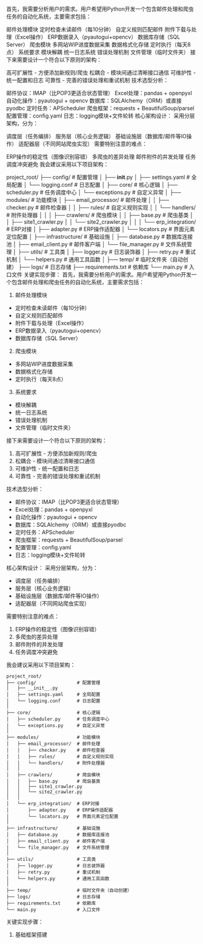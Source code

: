 首先，我需要分析用户的需求。用户希望用Python开发一个包含邮件处理和爬虫任务的自动化系统，主要需求包括：

邮件处理模块
定时检查未读邮件（每10分钟）
自定义规则匹配邮件
附件下载与处理（Excel操作）
ERP数据录入（pyautogui+opencv）
数据库存储（SQL Server）
爬虫模块
多网站WIP进度数据采集
数据格式化存储
定时执行（每天8点）
系统要求
模块解耦
统一日志系统
错误处理机制
文件管理（临时文件夹）
接下来需要设计一个符合以下原则的架构：

高可扩展性 - 方便添加新规则/爬虫
松耦合 - 模块间通过清晰接口通信
可维护性 - 统一配置和日志
可靠性 - 完善的错误处理和重试机制
技术选型分析：

邮件协议：IMAP（比POP3更适合状态管理）
Excel处理：pandas + openpyxl
自动化操作：pyautogui + opencv
数据库：SQLAlchemy（ORM）或直接pyodbc
定时任务：APScheduler
爬虫框架：requests + BeautifulSoup/parsel
配置管理：config.yaml
日志：logging模块+文件轮转
核心架构设计：
采用分层架构，分为：

调度层（任务编排）
服务层（核心业务逻辑）
基础设施层（数据库/邮件等IO操作）
适配器层（不同网站爬虫实现）
需要特别注意的难点：

ERP操作的稳定性（图像识别容错）
多爬虫的差异处理
邮件附件的并发处理
任务调度冲突避免
我会建议采用以下项目架构：

project_root/
├── config/               # 配置管理
│   ├── __init__.py
│   ├── settings.yaml     # 全局配置
│   └── logging.conf      # 日志配置
│
├── core/                 # 核心逻辑
│   ├── scheduler.py      # 任务调度中心
│   └── exceptions.py     # 自定义异常
│
├── modules/              # 功能模块
│   ├── email_processor/  # 邮件处理
│   │   ├── checker.py    # 邮件检查器
│   │   ├── rules/        # 自定义规则实现
│   │   └── handlers/     # 附件处理器
│   │
│   ├── crawlers/         # 爬虫模块
│   │   ├── base.py       # 爬虫基类
│   │   ├── site1_crawler.py 
│   │   └── site2_crawler.py
│   │
│   └── erp_integration/  # ERP对接
│       ├── adapter.py    # ERP操作适配器
│       └── locators.py   # 界面元素定位配置
│
├── infrastructure/       # 基础设施
│   ├── database.py       # 数据库连接池
│   ├── email_client.py   # 邮件客户端
│   └── file_manager.py   # 文件系统管理
│
├── utils/                # 工具类
│   ├── logger.py         # 日志装饰器
│   ├── retry.py          # 重试机制
│   └── helpers.py        # 通用工具函数
│
├── temp/                 # 临时文件夹（自动创建）
├── logs/                 # 日志存储
├── requirements.txt      # 依赖库
└── main.py               # 入口文件
关键实现步骤：
首先，我需要分析用户的需求。用户希望用Python开发一个包含邮件处理和爬虫任务的自动化系统，主要需求包括：

1. 邮件处理模块
- 定时检查未读邮件（每10分钟）
- 自定义规则匹配邮件
- 附件下载与处理（Excel操作）
- ERP数据录入（pyautogui+opencv）
- 数据库存储（SQL Server）

2. 爬虫模块
- 多网站WIP进度数据采集
- 数据格式化存储
- 定时执行（每天8点）

3. 系统要求
- 模块解耦
- 统一日志系统
- 错误处理机制
- 文件管理（临时文件夹）

接下来需要设计一个符合以下原则的架构：
1. 高可扩展性 - 方便添加新规则/爬虫
2. 松耦合 - 模块间通过清晰接口通信
3. 可维护性 - 统一配置和日志
4. 可靠性 - 完善的错误处理和重试机制

技术选型分析：
- 邮件协议：IMAP（比POP3更适合状态管理）
- Excel处理：pandas + openpyxl
- 自动化操作：pyautogui + opencv
- 数据库：SQLAlchemy（ORM）或直接pyodbc
- 定时任务：APScheduler
- 爬虫框架：requests + BeautifulSoup/parsel
- 配置管理：config.yaml
- 日志：logging模块+文件轮转

核心架构设计：
采用分层架构，分为：
- 调度层（任务编排）
- 服务层（核心业务逻辑）
- 基础设施层（数据库/邮件等IO操作）
- 适配器层（不同网站爬虫实现）

需要特别注意的难点：
1. ERP操作的稳定性（图像识别容错）
2. 多爬虫的差异处理
3. 邮件附件的并发处理
4. 任务调度冲突避免

我会建议采用以下项目架构：

```
project_root/
├── config/               # 配置管理
│   ├── __init__.py
│   ├── settings.yaml     # 全局配置
│   └── logging.conf      # 日志配置
│
├── core/                 # 核心逻辑
│   ├── scheduler.py      # 任务调度中心
│   └── exceptions.py     # 自定义异常
│
├── modules/              # 功能模块
│   ├── email_processor/  # 邮件处理
│   │   ├── checker.py    # 邮件检查器
│   │   ├── rules/        # 自定义规则实现
│   │   └── handlers/     # 附件处理器
│   │
│   ├── crawlers/         # 爬虫模块
│   │   ├── base.py       # 爬虫基类
│   │   ├── site1_crawler.py 
│   │   └── site2_crawler.py
│   │
│   └── erp_integration/  # ERP对接
│       ├── adapter.py    # ERP操作适配器
│       └── locators.py   # 界面元素定位配置
│
├── infrastructure/       # 基础设施
│   ├── database.py       # 数据库连接池
│   ├── email_client.py   # 邮件客户端
│   └── file_manager.py   # 文件系统管理
│
├── utils/                # 工具类
│   ├── logger.py         # 日志装饰器
│   ├── retry.py          # 重试机制
│   └── helpers.py        # 通用工具函数
│
├── temp/                 # 临时文件夹（自动创建）
├── logs/                 # 日志存储
├── requirements.txt      # 依赖库
└── main.py               # 入口文件
```

关键实现步骤：

1. 基础框架搭建